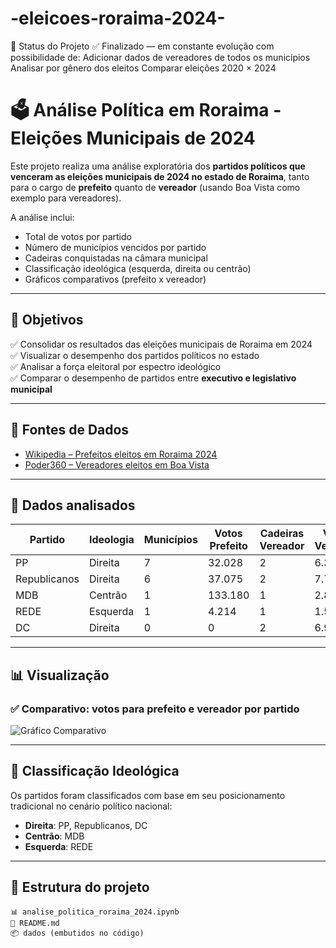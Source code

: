 # -eleicoes-roraima-2024-
📌 Status do Projeto ✅ Finalizado — em constante evolução com possibilidade de:  Adicionar dados de vereadores de todos os municípios  Analisar por gênero dos eleitos  Comparar eleições 2020 × 2024
# 🗳️ Análise Política em Roraima - Eleições Municipais de 2024

Este projeto realiza uma análise exploratória dos **partidos políticos que venceram as eleições municipais de 2024 no estado de Roraima**, tanto para o cargo de **prefeito** quanto de **vereador** (usando Boa Vista como exemplo para vereadores).

A análise inclui:
- Total de votos por partido
- Número de municípios vencidos por partido
- Cadeiras conquistadas na câmara municipal
- Classificação ideológica (esquerda, direita ou centrão)
- Gráficos comparativos (prefeito x vereador)

---

## 📌 Objetivos

✅ Consolidar os resultados das eleições municipais de Roraima em 2024  
✅ Visualizar o desempenho dos partidos políticos no estado  
✅ Analisar a força eleitoral por espectro ideológico  
✅ Comparar o desempenho de partidos entre **executivo e legislativo municipal**

---

## 🔗 Fontes de Dados

- [Wikipedia – Prefeitos eleitos em Roraima 2024](https://pt.wikipedia.org/wiki/Lista_de_prefeitos_dos_munic%C3%ADpios_de_Roraima_eleitos_em_2024)
- [Poder360 – Vereadores eleitos em Boa Vista](https://www.poder360.com.br/poder-eleicoes/leia-a-lista-dos-23-vereadores-eleitos-em-boa-vista-rr)

---

## 🧠 Dados analisados

| Partido       | Ideologia     | Municípios | Votos Prefeito | Cadeiras Vereador | Votos Vereador |
|---------------|---------------|------------|----------------|-------------------|----------------|
| PP            | Direita       | 7          | 32.028         | 2                 | 6.300          |
| Republicanos  | Direita       | 6          | 37.075         | 2                 | 7.768          |
| MDB           | Centrão       | 1          | 133.180        | 1                 | 2.890          |
| REDE          | Esquerda      | 1          | 4.214          | 1                 | 1.500          |
| DC            | Direita       | 0          | 0              | 2                 | 6.943          |

---

## 📊 Visualização

### ✅ Comparativo: votos para prefeito e vereador por partido

![Gráfico Comparativo](caminho/para/seu/grafico.png) <!-- substitua pelo caminho correto se quiser subir imagem -->

---

## 🧭 Classificação Ideológica

Os partidos foram classificados com base em seu posicionamento tradicional no cenário político nacional:

- **Direita**: PP, Republicanos, DC
- **Centrão**: MDB
- **Esquerda**: REDE

---

## 📁 Estrutura do projeto

```text
📊 analise_politica_roraima_2024.ipynb
📄 README.md
📦 dados (embutidos no código)
